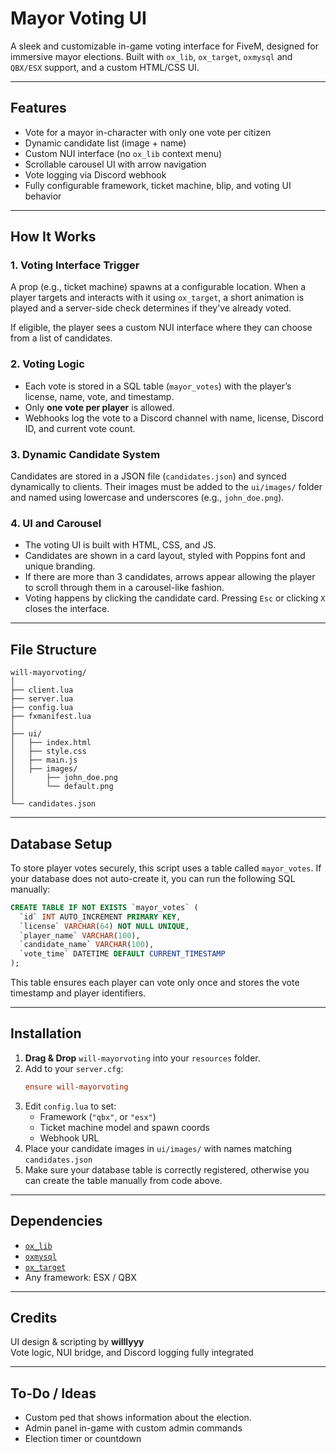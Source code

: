 # Mayor Voting UI

A sleek and customizable in-game voting interface for FiveM, designed for immersive mayor elections. Built with `ox_lib`, `ox_target`, `oxmysql` and `QBX/ESX` support, and a custom HTML/CSS UI.

---

## Features

- Vote for a mayor in-character with only one vote per citizen
- Dynamic candidate list (image + name)
- Custom NUI interface (no `ox_lib` context menu)
- Scrollable carousel UI with arrow navigation
- Vote logging via Discord webhook
- Fully configurable framework, ticket machine, blip, and voting UI behavior

---

## How It Works

### 1. **Voting Interface Trigger**
A prop (e.g., ticket machine) spawns at a configurable location. When a player targets and interacts with it using `ox_target`, a short animation is played and a server-side check determines if they've already voted.

If eligible, the player sees a custom NUI interface where they can choose from a list of candidates.

### 2. **Voting Logic**
- Each vote is stored in a SQL table (`mayor_votes`) with the player’s license, name, vote, and timestamp.
- Only **one vote per player** is allowed.
- Webhooks log the vote to a Discord channel with name, license, Discord ID, and current vote count.

### 3. **Dynamic Candidate System**
Candidates are stored in a JSON file (`candidates.json`) and synced dynamically to clients. Their images must be added to the `ui/images/` folder and named using lowercase and underscores (e.g., `john_doe.png`).

### 4. **UI and Carousel**
- The voting UI is built with HTML, CSS, and JS.
- Candidates are shown in a card layout, styled with Poppins font and unique branding.
- If there are more than 3 candidates, arrows appear allowing the player to scroll through them in a carousel-like fashion.
- Voting happens by clicking the candidate card. Pressing `Esc` or clicking `X` closes the interface.

---

## File Structure

```
will-mayorvoting/
│
├── client.lua
├── server.lua
├── config.lua
├── fxmanifest.lua
│
├── ui/
│   ├── index.html
│   ├── style.css
│   ├── main.js
│   ├── images/
│       ├── john_doe.png
│       └── default.png
│
└── candidates.json
```

---

## Database Setup

To store player votes securely, this script uses a table called `mayor_votes`. If your database does not auto-create it, you can run the following SQL manually:

```sql
CREATE TABLE IF NOT EXISTS `mayor_votes` (
  `id` INT AUTO_INCREMENT PRIMARY KEY,
  `license` VARCHAR(64) NOT NULL UNIQUE,
  `player_name` VARCHAR(100),
  `candidate_name` VARCHAR(100),
  `vote_time` DATETIME DEFAULT CURRENT_TIMESTAMP
);
```

This table ensures each player can vote only once and stores the vote timestamp and player identifiers.

---

## Installation

1. **Drag & Drop** `will-mayorvoting` into your `resources` folder.
2. Add to your `server.cfg`:
   ```cfg
   ensure will-mayorvoting
   ```
3. Edit `config.lua` to set:
   - Framework (`"qbx"`, or `"esx"`)
   - Ticket machine model and spawn coords
   - Webhook URL
4. Place your candidate images in `ui/images/` with names matching `candidates.json`
5. Make sure your database table is correctly registered, otherwise you can create the table manually from code above.

---

## Dependencies

- [`ox_lib`](https://github.com/overextended/ox_lib)
- [`oxmysql`](https://github.com/overextended/oxmysql)
- [`ox_target`](https://github.com/overextended/ox_target)
- Any framework: ESX / QBX

---

## Credits

UI design & scripting by **willlyyy**   
Vote logic, NUI bridge, and Discord logging fully integrated

---

## To-Do / Ideas

- Custom ped that shows information about the election.
- Admin panel in-game with custom admin commands
- Election timer or countdown

